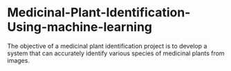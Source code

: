 # Medicinal-Plant-Identification-Using-machine-learning
The objective of a medicinal plant identification project is to develop a system that can accurately identify various species of medicinal plants from images.
